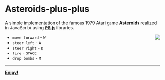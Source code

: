 # Asteroids-plus-plus

A simple implementation of the famous 1979 Atari game <b>[Asteroids](https://en.wikipedia.org/wiki/Asteroids_%28video_game%29)</b> realized in JavaScript using <b>[P5.js](https://p5js.org/)</b> libraries.  

<img align="right" src="https://raw.githubusercontent.com/MatteoGiorgi/Asteroids-plus-plus/master/asteroid.gif">  

+ `move forward` - `W`
+ `steer left` - `A`
+ `steer right` - `D`
+ `fire` - `SPACE`
+ `drop bombs` - `M`

-------------------------------
<b>[Enjoy!](https://matteogiorgi.github.io/Asteroids-plus-plus/)</b>
